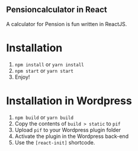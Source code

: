 ## Pensioncalculator in React

A calculator for Pension is fun written in ReactJS.

# Installation

1. `npm install` or `yarn install`
2. `npm start` or `yarn start`
3. Enjoy!

# Installation in Wordpress

1. `npm build` or `yarn build`
2. Copy the contents of `build > static` to `pif`
3. Upload `pif` to your Wordpress plugin folder
4. Activate the plugin in the Wordpress back-end
5. Use the `[react-init]` shortcode.